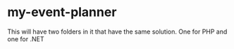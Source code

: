 my-event-planner
================

This will have two folders in it that have the same solution. One for PHP and one for .NET
